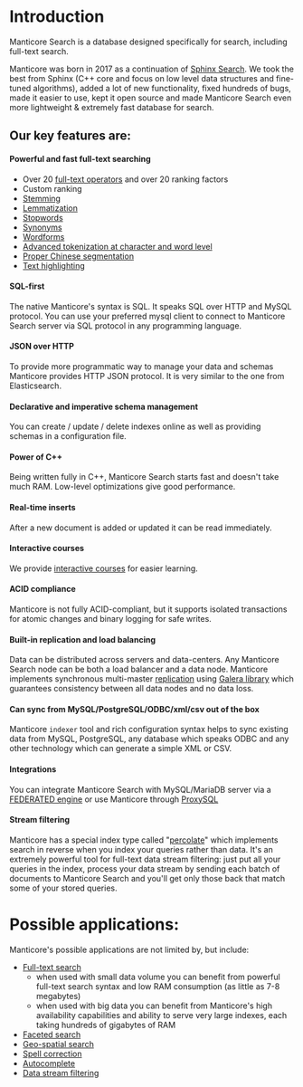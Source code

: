 # Introduction

Manticore Search is a database designed specifically for search, including full-text search.

Manticore was born in 2017 as a continuation of [Sphinx Search](https://github.com/sphinxsearch/sphinx). We took the best from Sphinx (C++ core and focus on low level data structures and fine-tuned algorithms), added a lot of new functionality, fixed hundreds of bugs, made it easier to use, kept it open source and made Manticore Search even more lightweight & extremely fast database for search.


## Our key features are:
#### Powerful and fast full-text searching
  * Over 20 [full-text operators](https://play.manticoresearch.com/fulltextintro/)<!--{target="_blank"}--> and over 20 ranking factors
  * Custom ranking
  * [Stemming](Creating_an_index/NLP_and_tokenization/Morphology.md)
  * [Lemmatization](Creating_an_index/NLP_and_tokenization/Morphology.md)
  * [Stopwords](Creating_an_index/NLP_and_tokenization/Ignoring_stop-words.md)
  * [Synonyms](Creating_an_index/NLP_and_tokenization/Exceptions.md)
  * [Wordforms](Creating_an_index/NLP_and_tokenization/Wordforms.md)
  * [Advanced tokenization at character and word level](Creating_an_index/NLP_and_tokenization/Low-level_tokenization.md)
  * [Proper Chinese segmentation](Creating_an_index/NLP_and_tokenization/CJK.md)
  * [Text highlighting](Searching/Highlighting.md)

#### SQL-first
The native Manticore's syntax is SQL. It speaks SQL over HTTP and MySQL protocol. You can use your preferred mysql client to connect to Manticore Search server via SQL protocol in any programming language.

#### JSON over HTTP
To provide more programmatic way to manage your data and schemas Manticore provides HTTP JSON protocol. It is very similar to the one from Elasticsearch.

#### Declarative and imperative schema management
You can create / update / delete indexes online as well as providing schemas in a configuration file.

#### Power of C++
Being written fully in C++, Manticore Search starts fast and doesn't take much RAM. Low-level optimizations give good performance.

#### Real-time inserts
After a new document is added or updated it can be read immediately.

#### Interactive courses
We provide [interactive courses](https://play.manticoresearch.com/) for easier learning.

#### ACID compliance
Manticore is not fully ACID-compliant, but it supports isolated transactions for atomic changes and binary logging for safe writes.

#### Built-in replication and load balancing
Data can be distributed across servers and data-centers. Any Manticore Search node can be both a load balancer and a data node. Manticore implements synchronous multi-master [replication](https://play.manticoresearch.com/replication/) using [Galera library](https://galeracluster.com/) which guarantees consistency between all data nodes and no data loss.

#### Can sync from MySQL/PostgreSQL/ODBC/xml/csv out of the box
Manticore `indexer` tool and rich configuration syntax helps to sync existing data from MySQL, PostgreSQL, any database which speaks ODBC and any other technology which can generate a simple XML or CSV.

#### Integrations
You can integrate Manticore Search with MySQL/MariaDB server via a [FEDERATED engine](Extensions/FEDERATED.md) or use Manticore through [ProxySQL](https://manticoresearch.com/2018/06/18/using-proxysql-to-route-inserts-in-a-distributed-realtime-index/)

#### Stream filtering
Manticore has a special index type called "[percolate](Creating_an_index/Local_indexes/Percolate_index.md)" which implements search in reverse when you index your queries rather than data. It's an extremely powerful tool for full-text data stream filtering: just put all your queries in the index, process your data stream by sending each batch of documents to Manticore Search and you'll get only those back that match some of your stored queries.

# Possible applications:
Manticore's possible applications are not limited by, but include:

  * [Full-text search](https://play.manticoresearch.com/fulltextintro/)
    * when used with small data volume you can benefit from powerful full-text search syntax and low RAM consumption (as little as 7-8 megabytes)
    * when used with big data you can benefit from Manticore's high availability capabilities and ability to serve very large indexes, each taking hundreds of gigabytes of RAM
  * [Faceted search](https://play.manticoresearch.com/faceting/)
  * [Geo-spatial search](https://play.manticoresearch.com/geosearch/)
  * [Spell correction](https://play.manticoresearch.com/didyoumean/)
  * [Autocomplete](https://play.manticoresearch.com/simpleautocomplete/)
  * [Data stream filtering](https://play.manticoresearch.com/pq/)
